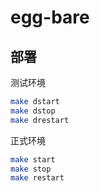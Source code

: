 # egg-bare

## 部署

测试环境

```bash
make dstart
make dstop
make drestart
```

正式环境

```bash
make start
make stop
make restart
```
